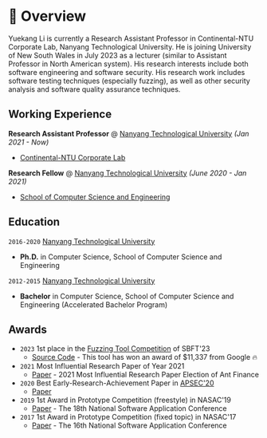 # 📖 Overview

[//]: # (## Summary)

Yuekang Li is currently a Research Assistant Professor in Continental-NTU Corporate Lab, Nanyang Technological University. 
He is joining University of New South Wales in July 2023 as a lecturer (similar to Assistant Professor in North American system). 
His research interests include both software engineering and software security. 
His research work includes software testing techniques (especially fuzzing), as well as other security analysis and software quality assurance techniques.


## Working Experience

**Research Assistant Professor** @ [Nanyang Technological University](https://www.ntu.edu.sg/) _(Jan 2021 - Now)_
- [Continental-NTU Corporate Lab](https://www.ntu.edu.sg/continental-ntu)

[//]: # (&nbsp;)

**Research Fellow** @ [Nanyang Technological University](https://www.ntu.edu.sg/) _(June 2020 - Jan 2021)_
- [School of Computer Science and Engineering](https://www.ntu.edu.sg/scse)

[//]: # (&nbsp;)

## Education

`2016-2020` [Nanyang Technological University](https://www.ntu.edu.sg/)
- **Ph.D.** in Computer Science, School of Computer Science and Engineering

`2012-2015` [Nanyang Technological University](https://www.ntu.edu.sg/)
- **Bachelor** in Computer Science, School of Computer Science and Engineering (Accelerated Bachelor Program)

## Awards

- `2023` 1st place in the [Fuzzing Tool Competition](https://sbft23.github.io/tools/fuzzing) of SBFT'23
  - [Source Code](https://github.com/AAArdu/hastefuzz) - This tool has won an award of $11,337 from Google 🔥
- `2021` Most Influential Research Paper of Year 2021
  - [Paper](https://www.usenix.org/system/files/sec21-zhang-cen.pdf) - 2021 Most Influential Research Paper Election of Ant Finance
- `2020` Best Early-Research-Achievement Paper in [APSEC'20](https://formal-analysis.com/apsec/2020/)
  - [Paper](https://ieeexplore.ieee.org/document/9359273)
- `2019` 1st Award in Prototype Competition (freestyle) in NASAC'19
  - [Paper](https://ieeexplore.ieee.org/document/9678910) - The 18th National Software Application Conference
- `2017` 1st Award in Prototype Competition (fixed topic) in NASAC'17
  - [Paper](https://dl.acm.org/doi/10.1145/3236024.3264593) - The 16th National Software Application Conference 
